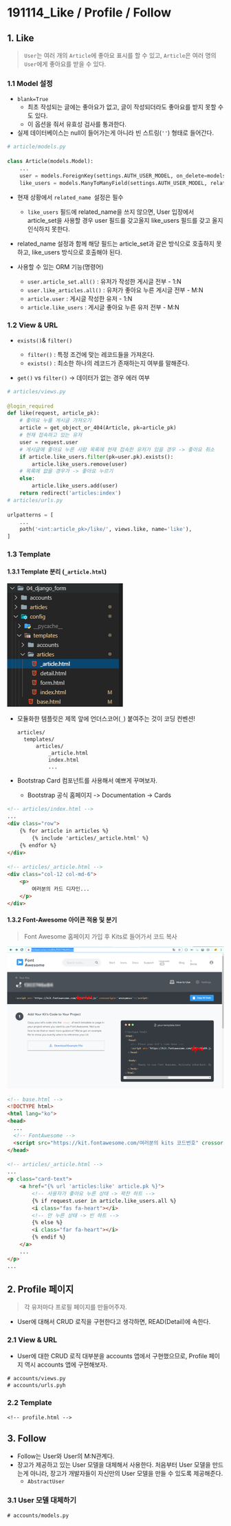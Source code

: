 # 191114_Like / Profile / Follow

## 1. Like

> `User`는 여러 개의 `Article`에 좋아요 표시를 할 수 있고, `Article`은 여러 명의 `User`에게 좋아요를 받을 수 있다.

### 1.1 Model 설정

- `blank=True`
  - 최초 작성되는 글에는 좋아요가 없고, 글이 작성되더라도 좋아요를 받지 못할 수도 있다.
  - 이 옵션을 줘서 유효성 검사를 통과한다.
- 실제 데이터베이스는 null이 들어가는게 아니라 빈 스트링(`''`) 형태로 들어간다.

```python
# article/models.py

class Article(models.Model):
    ...
    user = models.ForeignKey(settings.AUTH_USER_MODEL, on_delete=models.CASCADE)
    like_users = models.ManyToManyField(settings.AUTH_USER_MODEL, related_name='like_articles', blank=True)
```

- 현재 상황에서 `related_name `설정은 필수

  - `like_users` 필드에 related_name을 쓰지 않으면, User 입장에서 article_set을 사용할 경우 user 필드를 갖고올지 like_users 필드를 갖고 올지 인식하지 못한다.
- related_name 설정과 함께 해당 필드는 article_set과 같은 방식으로 호출하지 못하고, like_users 방식으로 호출해야 된다.
  
- 사용할 수 있는 ORM 기능(명령어)

  - `user.article_set.all()` : 유저가 작성한 게시글 전부 - 1:N
  - `user.like_articles.all()` : 유저가 좋아요 누른 게시글 전부 - M:N
  - `article.user` : 게시글 작성한 유저 - 1:N
  - `article.like_users` : 게시글 좋아요 누른 유저 전부 - M:N

### 1.2 View & URL

- `exists()`& `filter()`
  - `filter()` : 특정 조건에 맞는 레코드들을 가져온다.
  - `exists()` : 최소한 하나의 레코드가 존재하는지 여부를 말해준다.

- `get()` vs `filter()` -> 데이터가 없는 경우 에러 여부

```python
# articles/views.py

@login_required
def like(request, article_pk):
    # 좋아요 누를 게시글 가져오기
    article = get_object_or_404(Article, pk=article_pk)
    # 현재 접속하고 있는 유저
    user = request.user
    # 게시글에 좋아요 누른 사람 목록에 현재 접속한 유저가 있을 경우 -> 좋아요 취소
    if article.like_users.filter(pk=user.pk).exists():
        article.like_users.remove(user)
    # 목록에 없을 경우가 -> 좋아요 누르기
    else:
        article.like_users.add(user)
    return redirect('articles:index')
# articles/urls.py

urlpatterns = [
    ...
    path('<int:article_pk>/like/', views.like, name='like'),
]
```

### 1.3 Template

#### 1.3.1 Template 분리 (`_article.html`)

![img](assets/image.png)

- 모듈화한 템플릿은 제목 앞에 언더스코어(`_`) 붙여주는 것이 코딩 컨벤션!

  ```
  articles/
  	templates/
  		articles/
  			_article.html
  			index.html
  			...
  ```

- Bootstrap Card 컴포넌트를 사용해서 예쁘게 꾸며보자.

  - Bootstrap 공식 홈페이지 -> Documentation -> Cards

```html
<!-- articles/index.html -->
...
<div class="row">
    {% for article in articles %}
    	{% include 'articles/_article.html' %}
    {% endfor %}
</div>

<!-- articles/_article.html -->
<div class="col-12 col-md-6">
    <p>
        여러분의 카드 디자인...
    </p>
</div>
```

#### 1.3.2 Font-Awesome 아이콘 적용 및 분기

> Font Awesome 홈페이지 가입 후 Kits로 들어가서 코드 복사

![img](assets/SE-fc9bbb47-4d50-4625-aa54-01a6fd184241.png)

```html
<!-- base.html -->
<!DOCTYPE html>
<html lang="ko">
<head>
  ...
  <!-- FontAwesome -->
  <script src="https://kit.fontawesome.com/여러분의 kits 코드번호" crossorigin="anonymous"></script>
</head>
    
<!-- articles/_article.html -->
...
<p class="card-text">
    <a href="{% url 'articles:like' article.pk %}">
        <!-- 사용자가 좋아요 누른 상태 -> 꽉찬 하트 -->
        {% if request.user in article.like_users.all %}
        <i class="fas fa-heart"></i>
        <!-- 안 누른 상태 -> 빈 하트 -->
        {% else %}
        <i class="far fa-heart"></i>
        {% endif %}
    </a>
    ...
</p>
...
```

## 2. Profile 페이지

> 각 유저마다 프로필 페이지를 만들어주자.

- User에 대해서 CRUD 로직을 구현한다고 생각하면, READ(Detail)에 속한다.

### 2.1 View & URL

- User에 대한 CRUD 로직 대부분을 accounts 앱에서 구현했으므로, Profile 페이지 역시 accounts 앱에 구현해보자.

```
# accounts/views.py
# accounts/urls.pyh
```

### 2.2 Template

```
<!-- profile.html -->
```

## 3. Follow

- Follow는 User와 User의 M:N관계다.
- 장고가 제공하고 있는 User 모델을 대체해서 사용한다. 처음부터 User 모델을 만드는게 아니라, 장고가 개발자들이 자신만의 User 모델을 만들 수 있도록 제공해준다.
  - `AbstractUser`

### 3.1 User 모델 대체하기

```
# accounts/models.py
```
